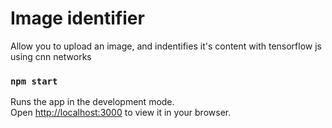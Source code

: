 # Image identifier

Allow you to upload an image, and indentifies it's content with tensorflow js using cnn networks


### `npm start`

Runs the app in the development mode.\
Open [http://localhost:3000](http://localhost:3000) to view it in your browser.


